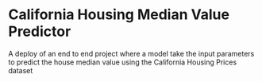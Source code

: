 # California Housing Median Value Predictor
A deploy of an end to end project where a model take the input parameters to predict the house median value using the California Housing Prices dataset 

